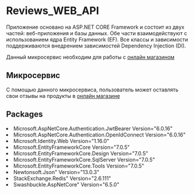 # Reviews_WEB_API

<p>Приложение основано на ASP.NET CORE Framework и состоит из двух частей: веб-приложения и базы данных. Обе части взаимодействуют с использованием ядра Entity Framework (EF). Все классы и зависимости поддерживаются внедрением зависимостей Dependency Injection (DI).</p>
<p>Данный микросервис необходим для работы с <a href="https://github.com/Chetverukhin/Online_Book_Shop">онлайн магазином</a></p>

## Микросервис

С помощью данного микросервиса, пользователь может оставлять свои отзывы на продукты в <a href="https://github.com/Chetverukhin/Online_Book_Shop">онлайн магазине</a></p>

## Packages
<li>Microsoft.AspNetCore.Authentication.JwtBearer Version="6.0.16"
<li>Microsoft.AspNetCore.Authentication.OpenIdConnect Version="6.0.16"
<li>Microsoft.Identity.Web Version="1.16.0"
<li>Microsoft.EntityFrameworkCore Version="7.0.5"
<li>Microsoft.EntityFrameworkCore.Design Version="7.0.5"
<li>Microsoft.EntityFrameworkCore.SqlServer Version="7.0.5"
<li>Microsoft.EntityFrameworkCore.Tools Version="7.0.5"
<li>Newtonsoft.Json" Version="13.0.3"
<li>StackExchange.Redis" Version="2.6.111"
<li>Swashbuckle.AspNetCore" Version="6.5.0"
